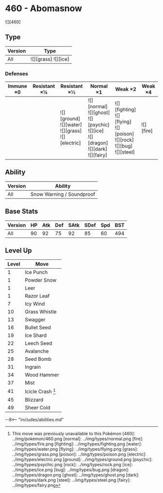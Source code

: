 # 460 - Abomasnow
![][460]

## Type

Version | Type
---     | ---
All     | ![][grass]  ![][ice]

### Defenses

Immune ×0 | Resistant ×¼ | Resistant ×½                                                 | Normal ×1                                                                                           | Weak ×2                                                                                | Weak ×4
---       | ---          | ---                                                          | ---                                                                                                 | ---                                                                                    | ---
&nbsp;    | &nbsp;       | ![][ground]<br>![][water]<br>![][grass]<br>![][electric]<br> | ![][normal]<br>![][ghost]<br>![][psychic]<br>![][ice]<br>![][dragon]<br>![][dark]<br>![][fairy]<br> | ![][fighting]<br>![][flying]<br>![][poison]<br>![][rock]<br>![][bug]<br>![][steel]<br> | ![][fire]<br>

## Ability

Version | Ability
---     | ---
All     | Snow Warning / Soundproof

## Base Stats

Version | HP  | Atk | Def | SAtk | SDef | Spd | BST
---     | --- | --- | --- | ---  | ---  | --- | ---
All     | 90  | 92  | 75  | 92   | 85   | 60  | 494

## Level Up

Level | Move
---   | ---
1     | Ice Punch
1     | Powder Snow
1     | Leer
1     | Razor Leaf
7     | Icy Wind
10    | Grass Whistle
13    | Swagger
16    | Bullet Seed
19    | Ice Shard
22    | Leech Seed
25    | Avalanche
28    | Seed Bomb
31    | Ingrain
34    | Wood Hammer
37    | Mist
41    | Icicle Crash [^1]
45    | Blizzard
49    | Sheer Cold


--8<-- "includes/abilities.md"

[^1]: This move was previously unavailable to this Pokémon
[460]: ../img/pokemon/460.png
[normal]: ../img/types/normal.png
[fire]: ../img/types/fire.png
[fighting]: ../img/types/fighting.png
[water]: ../img/types/water.png
[flying]: ../img/types/flying.png
[grass]: ../img/types/grass.png
[poison]: ../img/types/poison.png
[electric]: ../img/types/electric.png
[ground]: ../img/types/ground.png
[psychic]: ../img/types/psychic.png
[rock]: ../img/types/rock.png
[ice]: ../img/types/ice.png
[bug]: ../img/types/bug.png
[dragon]: ../img/types/dragon.png
[ghost]: ../img/types/ghost.png
[dark]: ../img/types/dark.png
[steel]: ../img/types/steel.png
[fairy]: ../img/types/fairy.png
